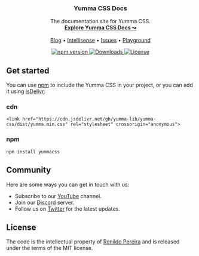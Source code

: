 <h3 align="center">Yumma CSS Docs</h3>

<p align="center">
  The documentation site for Yumma CSS.
  <br>
  <a href="https://yummacss.com"><strong>Explore Yumma CSS Docs ↝</strong></a>
  <br>
  <br>
  <a href="https://yummacss.com/blog">Blog</a>
  •
  <a href="https://yummacss.com/blog/yummacss-intellisense">Intellisense</a>
  •
  <a href="https://github.com/yumma-lib/yumma-css/issues">Issues</a>
  •
  <a href="https://play.yummacss.com">Playground</a>
</p>

<p align="center">
  <a href="https://www.npmjs.com/package/yummacss?activeTab=versions">
    <img src="https://img.shields.io/npm/v/yummacss" alt="npm version">
  </a>
  <a href="https://www.npmjs.com/yummacss">
    <img src="https://img.shields.io/npm/dt/yummacss" alt="Downloads">
  </a>
  <a href="https://github.com/yumma-lib/yumma-css-docs?tab=MIT-1-ov-file#readme">
    <img src="https://img.shields.io/badge/License-MIT-blue.svg" alt="License">
  </a>
</p>

## Get started

You can use [npm](https://www.npmjs.com/yummacss) to include the Yumma CSS in your project, or you can add it using [jsDelivr](https://www.jsdelivr.com/):

### cdn
```
<link href="https://cdn.jsdelivr.net/gh/yumma-lib/yumma-css/dist/yumma.min.css" rel="stylesheet" crossorigin="anonymous">
```

### npm
```
npm install yummacss
```

## Community

Here are some ways you can get in touch with us:

- Subscribe to our [YouTube](https://www.youtube.com/@yummacss) channel.
- Join our [Discord](https://discord.gg/CGw5vyqmQ6) server.
- Follow us on [Twitter](https://twitter.com/yummacss) for the latest updates.

## License

The code is the intellectual property of [Renildo Pereira](https://github.com/orgs/yumma-lib/people) and is released under the terms of the MIT license.